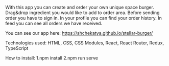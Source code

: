 With this app you can create and order your own unique space burger. Drag&drop ingredient you would like to add to order area. Before sending order you have to sign in. In your profile you can find your order history. In feed you can see all orders we  have received.

You can see our app here: https://shchekatya.github.io/stellar-burger/

Technologies used: HTML, CSS, CSS Modules, React, React Router, Redux, TypeScript

How to install:
1.npm install
2.npm run serve